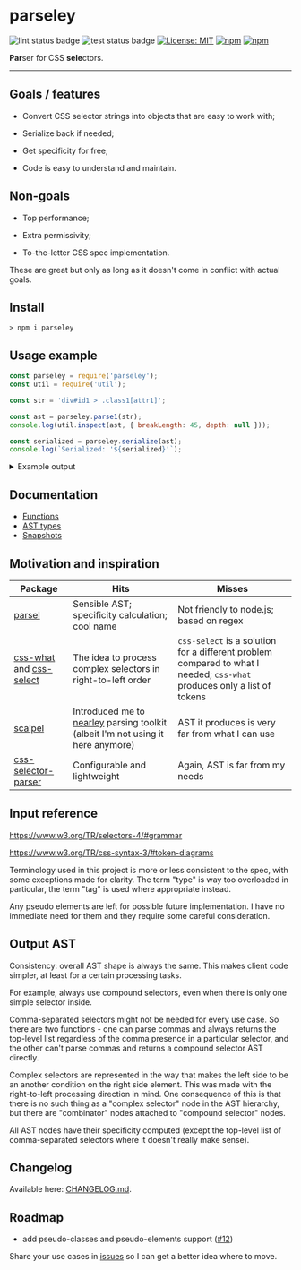 # parseley

![lint status badge](https://github.com/mxxii/parseley/workflows/lint/badge.svg)
![test status badge](https://github.com/mxxii/parseley/workflows/test/badge.svg)
[![License: MIT](https://img.shields.io/badge/license-MIT-green.svg)](https://github.com/mxxii/parseley/blob/main/LICENSE)
[![npm](https://img.shields.io/npm/v/parseley?logo=npm)](https://www.npmjs.com/package/parseley)
[![npm](https://img.shields.io/npm/dw/parseley?color=informational&logo=npm)](https://www.npmjs.com/package/parseley)

**Par**ser for CSS **sele**ctors.

----


## Goals / features

* Convert CSS selector strings into objects that are easy to work with;

* Serialize back if needed;

* Get specificity for free;

* Code is easy to understand and maintain.


## Non-goals

* Top performance;

* Extra permissivity;

* To-the-letter CSS spec implementation.

These are great but only as long as it doesn't come in conflict with actual goals.


## Install

```shell
> npm i parseley
```


## Usage example

```js
const parseley = require('parseley');
const util = require('util');

const str = 'div#id1 > .class1[attr1]';

const ast = parseley.parse1(str);
console.log(util.inspect(ast, { breakLength: 45, depth: null }));

const serialized = parseley.serialize(ast);
console.log(`Serialized: '${serialized}'`);
```

<details><summary>Example output</summary>

```text
{ type: 'compound',
  list:
   [ { type: 'class',
       name: 'class1',
       specificity: [ 0, 1, 0 ] },
     { type: 'attrPresence',
       name: 'attr1',
       namespace: null,
       specificity: [ 0, 1, 0 ] },
     { type: 'combinator',
       combinator: '>',
       left:
        { type: 'compound',
          list:
           [ { type: 'tag',
               name: 'div',
               namespace: null,
               specificity: [ 0, 0, 1 ] },
             { type: 'id',
               name: 'id1',
               specificity: [ 1, 0, 0 ] } ],
          specificity: [ 1, 0, 1 ] } } ],
  specificity: [ 1, 2, 1 ] }
Serialized: 'div#id1>.class1[attr1]'
```

</details>


## Documentation

* [Functions](https://github.com/mxxii/parseley/blob/main/docs/index.md)
* [AST types](https://github.com/mxxii/parseley/blob/main/docs/modules/Ast.md)
* [Snapshots](https://github.com/mxxii/parseley/blob/main/test/snapshots/snapshots.ts.md)


## Motivation and inspiration

| Package    | Hits      | Misses
| ---------- | --------- | ---------
| [parsel](https://github.com/leaverou/parsel) | Sensible AST; specificity calculation; cool name | Not friendly to node.js; based on regex
| [css-what](https://github.com/fb55/css-what) and [css-select](https://github.com/fb55/css-select) | The idea to process complex selectors in right-to-left order | `css-select` is a solution for a different problem compared to what I needed; `css-what` produces only a list of tokens
| [scalpel](https://github.com/gajus/scalpel)  | Introduced me to [nearley](https://nearley.js.org/) parsing toolkit (albeit I'm not using it here anymore) | AST it produces is very far from what I can use
| [css-selector-parser](https://github.com/mdevils/css-selector-parser) | Configurable and lightweight | Again, AST is far from my needs


## Input reference

<https://www.w3.org/TR/selectors-4/#grammar>

<https://www.w3.org/TR/css-syntax-3/#token-diagrams>

Terminology used in this project is more or less consistent to the spec, with some exceptions made for clarity. The term "type" is way too overloaded in particular, the term "tag" is used where appropriate instead.

Any pseudo elements are left for possible future implementation. I have no immediate need for them and they require some careful consideration.


## Output AST

Consistency: overall AST shape is always the same. This makes client code simpler, at least for a certain processing tasks.

For example, always use compound selectors, even when there is only one simple selector inside.

Comma-separated selectors might not be needed for every use case. So there are two functions - one can parse commas and always returns the top-level list regardless of the comma presence in a particular selector, and the other can't parse commas and returns a compound selector AST directly.

Complex selectors are represented in the way that makes the left side to be an another condition on the right side element. This was made with the right-to-left processing direction in mind. One consequence of this is that there is no such thing as a "complex selector" node in the AST hierarchy, but there are "combinator" nodes attached to "compound selector" nodes.

All AST nodes have their specificity computed (except the top-level list of comma-separated selectors where it doesn't really make sense).


## Changelog

Available here: [CHANGELOG.md](https://github.com/mxxii/parseley/blob/main/CHANGELOG.md).


## Roadmap

* add pseudo-classes and pseudo-elements support ([#12](https://github.com/mxxii/parseley/issues/12))

Share your use cases in [issues](https://github.com/mxxii/parseley/issues) so I can get a better idea where to move.

